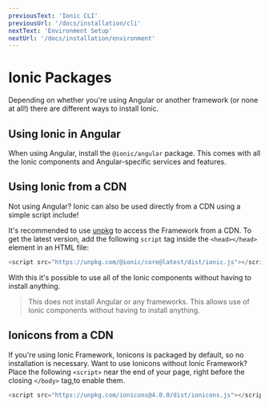 ```yaml
---
previousText: 'Ionic CLI'
previousUrl: '/docs/installation/cli'
nextText: 'Environment Setup'
nextUrl: '/docs/installation/environment'
---
```


# Ionic Packages

<p class="intro" markdown="1">
  Depending on whether you're using Angular or another framework (or none at all!) there are different ways to install Ionic.
</p>

## Using Ionic in Angular

When using Angular, install the `@ionic/angular` package. This comes with all the Ionic components and Angular-specific services and features.

## Using Ionic from a CDN

Not using Angular? Ionic can also be used directly from a CDN using a simple script include!

It's recommended to use [unpkg](https://unpkg.com) to access the Framework from a CDN. To get the latest version, add the following `script` tag inside the `<head></head>` element in an HTML file:

```javascript
<script src="https://unpkg.com/@ionic/core@latest/dist/ionic.js"></script>
```

With this it's possible to use all of the Ionic components without having to install anything.

<blockquote>
  <p>
    This does not install Angular or any frameworks. This allows use of Ionic components without having to install anything.
  </p>
</blockquote>


## Ionicons from a CDN

If you're using Ionic Framework, Ionicons is packaged by default, so no installation is necessary. Want to use Ionicons without Ionic Framework? Place the following `<script>` near the end of your page, right before the closing `</body>` tag,to enable them.

```javascript
<script src="https://unpkg.com/ionicons@4.0.0/dist/ionicons.js"></script>
```

